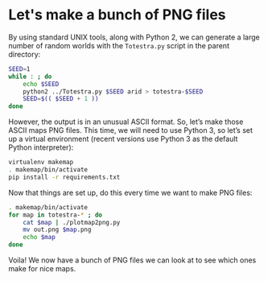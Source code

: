 # Let's make a bunch of PNG files

By using standard UNIX tools, along with Python 2, we can generate a large
number of random worlds with the `Totestra.py` script in the parent
directory:

```bash
SEED=1
while : ; do 
	echo $SEED 
	python2 ../Totestra.py $SEED arid > totestra-$SEED
	SEED=$(( $SEED + 1 ))
done
```

However, the output is in an unusual ASCII format.  So, let’s make
those ASCII maps PNG files.  This time, we will need to use Python 3, so
let’s set up a virtual environment (recent versions use Python 3 as
the default Python interpreter):

```bash
virtualenv makemap
. makemap/bin/activate
pip install -r requirements.txt
```

Now that things are set up, do this every time we want to make PNG files:

```bash
. makemap/bin/activate
for map in totestra-* ; do 
	cat $map | ./plotmap2png.py 
	mv out.png $map.png
	echo $map
done
```

Voila!  We now have a bunch of PNG files we can look at to see which ones
make for nice maps.

